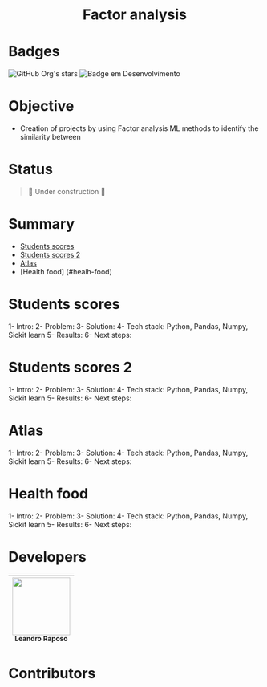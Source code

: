 <h1 align="center"> Factor analysis </h1>

# Badges
![GitHub Org's stars](https://img.shields.io/github/stars/leandro-raposo?style=social)
![Badge em Desenvolvimento](http://img.shields.io/static/v1?label=STATUS&message=WORK%20IN%20PROGRESS&color=GREEN&style=for-the-badge)

# Objective
- Creation of projects by using Factor analysis ML methods to identify the similarity between 

# Status
> :construction: Under construction :construction:

# Summary 

* [Students scores](#students-scores)
* [Students scores 2](#students-scores-2)
* [Atlas](#atlas)
* [Health food] (#healh-food)

# Students scores
1- Intro: 
2- Problem: 
3- Solution: 
4- Tech stack: Python, Pandas, Numpy, Sickit learn
5- Results: 
6- Next steps: 

# Students scores 2
1- Intro: 
2- Problem: 
3- Solution: 
4- Tech stack: Python, Pandas, Numpy, Sickit learn
5- Results: 
6- Next steps: 

# Atlas
1- Intro: 
2- Problem: 
3- Solution: 
4- Tech stack: Python, Pandas, Numpy, Sickit learn
5- Results: 
6- Next steps: 

# Health food
1- Intro: 
2- Problem: 
3- Solution: 
4- Tech stack: Python, Pandas, Numpy, Sickit learn
5- Results: 
6- Next steps: 

# Developers
| [<img src="https://avatars.githubusercontent.com/u/79737458?v=4" width=115><br><sub>Leandro Raposo</sub>](https://github.com/leandro-raposo) |
| :---: |

# Contributors
